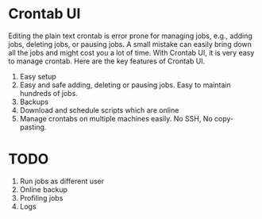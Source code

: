 Crontab UI
==========

Editing the plain text crontab is error prone for managing jobs, e.g., adding jobs, deleting jobs, or pausing jobs. A small mistake can easily bring down all the jobs and might cost you a lot of time. With Crontab UI, it is very easy to manage crontab. Here are the key features of Crontab UI.

1. Easy setup
2. Easy and safe adding, deleting or pausing jobs. Easy to maintain hundreds of jobs.
3. Backups
4. Download and schedule scripts which are online
5. Manage crontabs on multiple machines easily. No SSH, No copy-pasting.

TODO
====
1. Run jobs as different user
2. Online backup
3. Profiling jobs 
4. Logs



